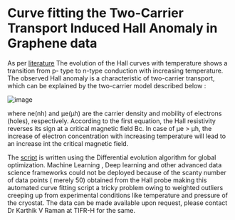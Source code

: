 # Curve fitting the Two-Carrier Transport Induced Hall Anomaly in Graphene data 

As per [literature](https://pubs.acs.org/doi/full/10.1021/acsnano.6b01568) The evolution of the Hall curves with temperature shows a transition from p-
type to n-type conduction with increasing temperature. The observed Hall anomaly is a characteristic of two-carrier
transport, which can be explained by the two-carrier model described below :

![image](https://github.com/DRA-chaos/Curve-fitting-for-graphene-devices-based-on-the-two-carrier-model/assets/68393451/945a6e83-ec44-462e-b2c6-147f5614982b)

where ne(nh) and μe(μh) are the carrier density and mobility of electrons (holes), respectively. According to the first equation, the Hall resistivity reverses its sign 
at a critical magnetic field Bc. In case of μe > μh, the increase of electron concentration with increasing temperature will lead to an increase int the critical magnetic field.

The [script](https://github.com/DRA-chaos/Curve-fitting-for-graphene-devices-based-on-the-two-carrier-model/blob/main/Curve%20Fitting%20scripts/two%20band%20model%20graphene.py) is written using the Differential evolution algorithm for global optimization. Machine Learning , Deep learning and other advanced data science frameworks could 
not be deployed because of the scanty number of data points ( merely 50) obtained from the Hall probe making this automated curve fitting script a tricky problem owing to weighted outliers creeping up from experimental conditions like temperature and pressure of the cryostat. The data can be made available upon request, 
please contact Dr Karthik V Raman at TIFR-H for the same.
